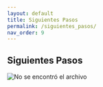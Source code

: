 ```yaml
---
layout: default
title: Siguientes Pasos
permalink: /siguientes_pasos/
nav_order: 9
---
```


## Siguientes Pasos

<img src="https://viriesc.github.io/micrositio_adip/assets/img/pasos_img.png" alt="No se encontró el archivo">